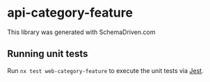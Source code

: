 
# api-category-feature

This library was generated with SchemaDriven.com

## Running unit tests

Run `nx test web-category-feature` to execute the unit tests via [Jest](https://jestjs.io).

